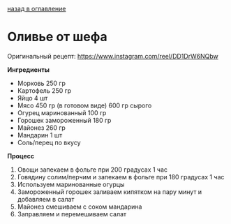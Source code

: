 [назад в оглавление](../README.md)

# Оливье от шефа

Оригинальный рецепт: <https://www.instagram.com/reel/DD1DrW6NQbw>

**Ингредиенты**

- Морковь 250 гр
- Картофель 250 гр
- Яйцо 4 шт
- Мясо 450 гр (в готовом виде) 600 гр сырого
- Огурец маринованный 100 гр
- Горошек замороженный 180 гр
- Майонез 260 гр
- Мандарин 1 шт
- Соль/перец по вкусу

**Процесс**

1. Овощи запекаем в фольге при 200 градусах 1 час
2. Говядину солим/перчим и запекаем в фольге при 180 градусах 1 час
3. Используем маринованные огурцы
4. Замороженный горошек заливаем кипятком на пару минут и добавляем в салат
5. Майонез смешиваем с соком мандарина
6. Заправляем и перемешиваем салат

